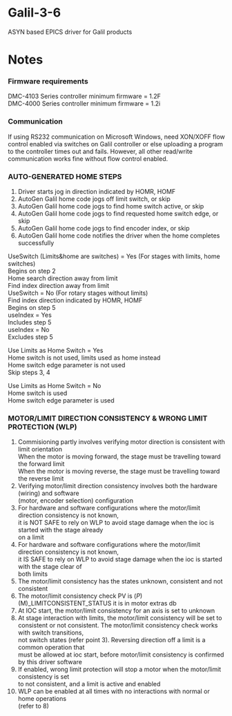 # Galil-3-6


ASYN based EPICS driver for Galil products

# Notes

### Firmware requirements
DMC-4103 Series controller minimum firmware = 1.2F   
DMC-4000 Series controller minimum firmware = 1.2i   

### Communication
If using RS232 communication on Microsoft Windows, need XON/XOFF flow control enabled via switches on Galil controller or else uploading
a program to the controller times out and fails. However, all other read/write communication works fine without flow control enabled.

### AUTO-GENERATED HOME STEPS
1. Driver starts jog in direction indicated by HOMR, HOMF
2. AutoGen Galil home code jogs off limit switch, or skip
3. AutoGen Galil home code jogs to find home switch active, or skip
4. AutoGen Galil home code jogs to find requested home switch edge, or skip
5. AutoGen Galil home code jogs to find encoder index, or skip
6. AutoGen Galil home code notifies the driver when the home completes successfully

UseSwitch (Limits&home are switches) = Yes (For stages with limits, home switches)   
Begins on step 2   
Home search direction away from limit   
Find index direction away from limit  
UseSwitch = No (For rotary stages without limits)  
Find index direction indicated by HOMR, HOMF  
Begins on step 5  
useIndex = Yes  
Includes step 5  
useIndex = No  
Excludes step 5  

Use Limits as Home Switch = Yes  
Home switch is not used, limits used as home instead  
Home switch edge parameter is not used   
Skip steps 3, 4  

Use Limits as Home Switch = No  
Home switch is used  
Home switch edge parameter is used

### MOTOR/LIMIT DIRECTION CONSISTENCY & WRONG LIMIT PROTECTION (WLP)
1. Commisioning partly involves verifying motor direction is consistent with limit orientation  
   When the motor is moving forward, the stage must be travelling toward the forward limit  
   When the motor is moving reverse, the stage must be travelling toward the reverse limit  
2. Verifying motor/limit direction consistency involves both the hardware (wiring) and software  
   (motor, encoder selection) configuration  
3. For hardware and software configurations where the motor/limit direction consistency is not known,  
   it is NOT SAFE to rely on WLP to avoid stage damage when the ioc is started with the stage already  
   on a limit  
4. For hardware and software configurations where the motor/limit direction consistency is not known,  
   it IS SAFE to rely on WLP to avoid stage damage when the ioc is started with the stage clear of  
   both limits  
5. The motor/limit consistency has the states unknown, consistent and not consistent  
6. The motor/limit consistency check PV is $(P)$(M)_LIMITCONSISTENT_STATUS it is in motor extras db  
7. At IOC start, the motor/limit consistency for an axis is set to unknown  
8. At stage interaction with limits, the motor/limit consistency will be set to  
   consistent or not consistent.  The motor/limit consistency check works with switch transitions,  
   not switch states (refer point 3).  Reversing direction off a limit is a common operation that  
   must be allowed at ioc start, before motor/limit consistency is confirmed by this driver software   
9. If enabled, wrong limit protection will stop a motor when the motor/limit consistency is set  
   to not consistent, and a limit is active and enabled  
10. WLP can be enabled at all times with no interactions with normal or home operations   
    (refer to 8)  
